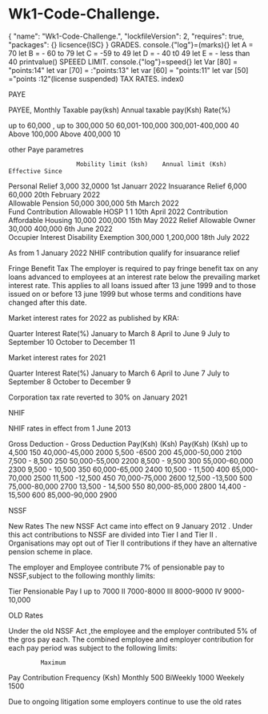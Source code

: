 # Wk1-Code-Challenge.
{
  "name": "Wk1-Code-Challenge.",
  "lockfileVersion": 2,
  "requires": true,
  "packages": {}
  licsence{ISC}
}
   GRADES.
console.{"log"}=(marks){}
let A = 70
let B = - 60 to 79
let C = -59 to 49
let D = - 40 t0 49
let E = - less than 40
printvalue()
    SPEEED LIMIT.
console.{"log"}=speed{}
let Var [80] = "points:14"
let var [70] = :"points:13"
let var [60] = "points:11"
let  var [50] ="points :12"(license suspended)
        TAX RATES.
index0

      
PAYE

PAYEE,
Monthly Taxable pay(ksh)    Annual taxable pay(Ksh)    Rate(%)

up to 60,000 ,               up to 300,000             50
60,001-100,000               300,001-400,000           40
Above 100,000                Above 400,000          10
  
other Paye parametres

                       Mobility limit (ksh)    Annual limit (Ksh)    Effective Since
Personal  Relief        3,000                    32,0000            1st Januarr 2022
Insuarance Relief       6,000                    60,000             20th February 2022            
Allowable Pension      50,000                    300,000            5th March  2022           
Fund Contribution
Allowable HOSP         1                            1               10th April 2022
Contribution
Affordable Housing     10,000                    200,000            15th May 2022
Relief
Allowable Owner         30,000                   400,000            6th June 2022              
Occupier Interest
Disability Exemption     300,000                1,200,000           18th July 2022

As from 1 January 2022 NHIF contribution qualify for insuarance relief

Fringe Benefit Tax
The employer is required to pay fringe benefit tax on any loans advanced to employees at an  interest rate below the prevailing market interest rate.
This applies to all loans issued after 13 june 1999 and to those issued on or before 13 june 1999 but whose terms and conditions have changed after this date.

Market interest rates for 2022 as published by
KRA:

  Quarter           Interest Rate(%)
January to March      8
April to June         9
July to September     10
October to December   11

Market interest rates for 2021

  Quarter              Interest Rate(%)
January to March          6
April to June             7
July to September         8
October to December       9

Corporation tax rate reverted to 30% on January 2021

NHIF

NHIF rates in effect from 1 June 2013

Gross            Deduction     -        Gross          Deduction
Pay(Ksh)          (Ksh)                 Pay(Ksh)         (Ksh)
up to 4,500          150           40,000-45,000         2000
5,500 -6500          200           45,000-50,000         2100
7,500 - 8,500        250           50,000-55,000         2200
8,500 - 9,500        300           55,000-60,000         2300
9,500 - 10,500       350           60,000-65,000         2400
10,500 - 11,500      400           65,000-70,000         2500
11,500  -12,500      450           70,000-75,000         2600
12,500 -13,500       500           75,000-80,000         2700
13,500 - 14,500      550           80,000-85,000         2800
14,400 - 15,500      600           85,000-90,000         2900

NSSF

New Rates
The new NSSF Act came into effect on 9 January 2012 . Under this act contributions to NSSF are divided into Tier I and Tier  II . Organisations may opt out of Tier II  contributions if they have an alternative pension scheme in place.


The employer and Employee contribute 7% of pensionable pay to NSSF,subject to the following monthly limits:
 
Tier   Pensionable Pay
I       up to 7000
II       7000-8000
III      8000-9000
IV       9000-10,000

OLD Rates

Under the old NSSF Act ,the employee and the employer contributed 5% of the gros pay each.
The combined employee and employer contribution for each pay period was subject to the following limits:

             Maximum
Pay          Contribution
Frequency       (Ksh)
Monthly         500
BiWeekly        1000
Weekely         1500

Due to ongoing litigation some employers continue to use the old rates
